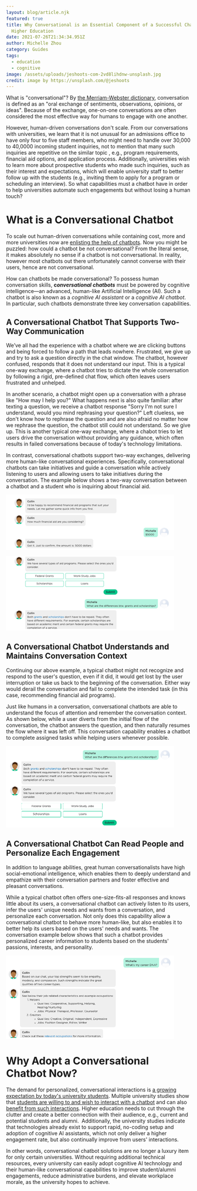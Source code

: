 ```yaml
---
layout: blog/article.njk
featured: true
title: Why Conversational is an Essential Component of a Successful Chatbot in
  Higher Education
date: 2021-07-26T21:34:34.951Z
author: Michelle Zhou
category: Guides
tags:
  - education
  - cognitive
image: /assets/uploads/jeshoots-com-2vd8lihdnw-unsplash.jpg
credit: image by https://unsplash.com/@jeshoots
---
```

What is "conversational"? By [the Merriam-Webster dictionary](https://www.merriam-webster.com/), conversation is defined as an "oral exchange of sentiments, observations, opinions, or ideas".  Because of the exchange, one-on-one conversations are often considered the most effective way for humans to engage with one another. 

However, human-driven conversations don't scale. From our conversations with universities, we learn that it is not unusual for an admissions office to have only four to five staff members, who might need to handle over 30,000 to 40,0000 incoming student inquiries, not to mention that many such inquiries are repetitive on the similar topic , e.g., program requirements, financial aid options, and application process. Additionally, universities wish to learn more about prospective students who made such inquiries, such as their interest and expectations, which will enable university staff to better follow up with the students (e.g., inviting them to apply for a program or scheduling an interview). So what capabilities must a chatbot have in order to help universities automate such engagements but without losing a human touch? 

# What is a Conversational Chatbot

To scale out human-driven conversations while containing cost, more and more universities now are [enlisting the help of chatbots](https://onlinemba.illinois.edu/). Now you might be puzzled: how could a chatbot be not conversational? From the literal sense, it makes absolutely no sense if a chatbot is not conversational. In reality,  however most chatbots out there unfortunately cannot converse with their users, hence are not conversational.

How can chatbots be made conversational? To possess human conversation skills, **c*onversational chatbots*** must be powered by cognitive intelligence—an advanced, human-like Artificial Intelligence (AI). Such a chatbot is also known as a *cognitive AI assistant* or a *cognitive AI chatbot*. In particular, such chatbots demonstrate three key conversation capabilities.

## A Conversational Chatbot That Supports Two-Way Communication

We’ve all had the experience with a chatbot where we are clicking buttons and being forced to follow a path that leads nowhere.  Frustrated, we give up and try to ask a question directly in the chat window.  The chatbot, however confused, responds that it does not understand our input. This is a typical one-way exchange, where a chatbot tries to dictate the whole conversation by following a rigid, pre-defined chat flow, which often leaves users frustrated and unhelped.

In another scenario, a chatbot might open up a conversation with a phrase like "How may I help you?" What happens next is also quite familiar: after texting a question, we receive a chatbot response "Sorry I'm not sure I understand, would you mind rephrasing your question?" Left clueless, we don't know how to rephrase the question and are also afraid no matter how we rephrase the question, the chatbot still could not understand. So we give up. This is another typical one-way exchange, where a chabot tries to let users drive the conversation without providing any guidance, which often results in failed conversations because of today's technology limitations. 

In contrast, conversational chatbots support two-way exchanges, delivering more human-like conversational experiences. Specifically, conversational chatbots can take initiatives and guide a conversation while actively listening to users and allowing users to take initiatives during the conversation. The example below shows a two-way conversation between a chatbot and a student who is inquiring about financial aid.

![An AI chatbot asks a student what kind of financial aid she needs and then makes suitable recommendations](/assets/uploads/byline-may-picture1-1.png)

![An AI chatbot continues with its questions. As shown in this example, the chatbot starts the conversation by gathering the student's information, in order to recommend financial aid programs. During this process, the student is allowed to take initiatives by asking questions and receives instant responses. ](/assets/uploads/byline-may-picture1-2.png)

## A Conversational Chatbot Understands and Maintains Conversation Context 

Continuing our above example, a typical chatbot might not recognize and respond to the user's question, even if it did, it would get lost by the user interruption or take us back to the beginning of the conversation. Either way would derail the conversation and fail to complete the intended task (in this case, recommending financial aid programs). 

Just like humans in a conversation, conversational chatbots are able to understand the focus of attention and remember the conversation context. As shown below, while a user diverts from the initial flow of the conversation, the chatbot answers the question, and then naturally resumes the flow where it was left off.  This conversation capability enables a chatbot to complete assigned tasks while helping users whenever possible. 

![After a cognitive AI Conversational Chatbot Can Read People and Personalize Each Engagement itive AI assistant answers the user's question, the chatbot naturally tracks back to the original flow and carries on the conversation without losing the context.](/assets/uploads/byline-may-picture2.png)



## A Conversational Chatbot Can Read People and Personalize Each Engagement 

In addition to language abilities, great human conversationalists have high social-emotional intelligence, which enables them to deeply understand and empathize with their conversation partners and foster effective and pleasant conversations. 

While a typical chatbot often offers one-size-fits-all responses and knows little about its users, a conversational chatbot can actively listen to its users, infer the users' unique needs and wants from a conversation, and personalize each conversation. Not only does this capability allow a conversational chatbot to behave more human-like, but also enables it to better help its users based on the users' needs and wants. The conversation example below shows that such a chatbot provides personalized career information to students based on the students' passions, interests, and personality.

![A conversational chatbot (cognitive AI assistant) infers a user's unique characteristics from a conversation and provides personalized information based on the inferred characteristics.](/assets/uploads/byline-may-picture3.png)

# Why Adopt a Conversational Chatbot Now?

The demand for personalized, conversational interactions is [a growing expectation by today's university students](https://aisel.aisnet.org/pacis2019/213/). Multiple university studies show that [students are willing to and wish to interact with a chatbot](https://aisel.aisnet.org/amcis2019/human_computer_interact/human_computer_interact/14/) and can also [benefit from such interactions](https://dl.acm.org/doi/10.1145/3411764.3445270). Higher education needs to cut through the clutter and create a better connection with their audience, e.g., current and potential students and alumni.  Additionally, the university studies indicate that technologies already exist to support rapid, no-coding setup and adoption of cognitive AI assistants, which not only deliver a higher engagement rate, but also continually improve from users' interactions.

In other words, conversational chatbot solutions are no longer a luxury item for only certain universities. Without requiring additional technical resources, every university can easily adopt cognitive AI technology and their human-like conversational capabilities to improve student/alumni engagements, reduce administrative burdens, and elevate workplace morale, as the university hopes to achieve.